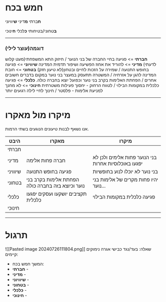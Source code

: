 # חמש בכח
**ח**ברתי
**מ**דיני
**ש**יוויוני

**ב**טחוני/בטיחותי
**כ**לכלי
**ח**ינוכי
***
### דוגמה(עוצר לילי)
**חברתי** => פגיעה בחיי החברה של בני הנוער / חיזוק התא המשפחתי(מעט קלוש לדעתי)
**מדיני** => להוריד את אחוז הפשיעה ושיפור תדמית המדינה
**שיוויוני** => פגיעה בחופש התנועה / שמירה על הזכות לחיים ובטחון(לא טיעון חזק)
**בטחוני** => חובת המדינה להגן על אזרחיה / המשטרה תתעסק במעצר בני נוער במקום בדברים חשובים אחרים / הפחתת האלימות בקרב בני נוער וכפועל יוצא בחברה כולה.
**כלכלי** => פגיעה כלכלית במקומות הבילוי / לטווח הרחוק - יחסוך פעילות משטרתית
**חינוכי** => לא מחנך למניעת אלימות - פלסטר / חינוך לחיי לילה רגועים יותר
***
# מיקרו מול מאקרו
אנו נשאף לבנות טיעונים הנוגעים בשתי הרמות.

| היבט     | מאקרו                                            | מיקרו                                                |
| -------- | ------------------------------------------------ | ---------------------------------------------------- |
| חברתי    |                                                  |                                                      |
| מדיני    | חברה פחות אלימה                                  | בני הנוער פחות אלימים ולכן לא יפגעו באוכלוסיות אחרות |
| שיווויני | פגיעה בחופש התנועה                               | בני נוער לא יוכלו לנוע בחופשיות                      |
| בטחוני   | הפחתת אלימות בקרב בני נוער וכיוצא בזה בחברה כולה | יהיו פחות מקרים של אלימות בני נוער...                |
| כלכלי    | תקציבים יושקעו ועסקים יפגעו כלכלית               | פגיעה כלכלית במקומות הבילוי                          |
| חינוכי   |                                                  |                                                      |
***
# תרגול
![[Pasted image 20240726111804.png]]
שאלה: בעד/נגד כבישי אגרה
נימוקים קיימים:
* המשך
חמש בכח:
* **חברתי** -
* **מדיני** - 
* **שיוויוני** -
* **בטחוני** -
* **כלכלי** -
* **חינוכי** -